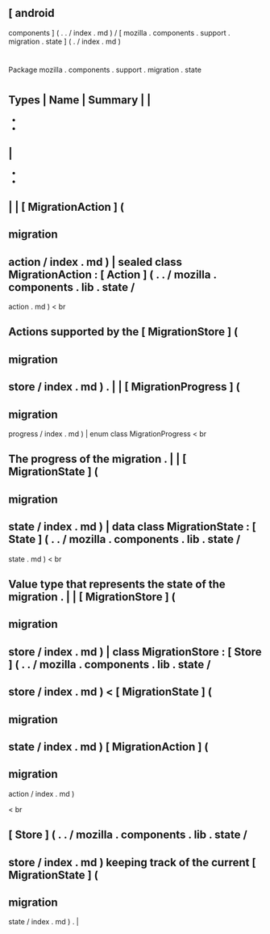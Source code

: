 [
android
-
components
]
(
.
.
/
index
.
md
)
/
[
mozilla
.
components
.
support
.
migration
.
state
]
(
.
/
index
.
md
)
#
#
Package
mozilla
.
components
.
support
.
migration
.
state
#
#
#
Types
|
Name
|
Summary
|
|
-
-
-
|
-
-
-
|
|
[
MigrationAction
]
(
-
migration
-
action
/
index
.
md
)
|
sealed
class
MigrationAction
:
[
Action
]
(
.
.
/
mozilla
.
components
.
lib
.
state
/
-
action
.
md
)
<
br
>
Actions
supported
by
the
[
MigrationStore
]
(
-
migration
-
store
/
index
.
md
)
.
|
|
[
MigrationProgress
]
(
-
migration
-
progress
/
index
.
md
)
|
enum
class
MigrationProgress
<
br
>
The
progress
of
the
migration
.
|
|
[
MigrationState
]
(
-
migration
-
state
/
index
.
md
)
|
data
class
MigrationState
:
[
State
]
(
.
.
/
mozilla
.
components
.
lib
.
state
/
-
state
.
md
)
<
br
>
Value
type
that
represents
the
state
of
the
migration
.
|
|
[
MigrationStore
]
(
-
migration
-
store
/
index
.
md
)
|
class
MigrationStore
:
[
Store
]
(
.
.
/
mozilla
.
components
.
lib
.
state
/
-
store
/
index
.
md
)
<
[
MigrationState
]
(
-
migration
-
state
/
index
.
md
)
[
MigrationAction
]
(
-
migration
-
action
/
index
.
md
)
>
<
br
>
[
Store
]
(
.
.
/
mozilla
.
components
.
lib
.
state
/
-
store
/
index
.
md
)
keeping
track
of
the
current
[
MigrationState
]
(
-
migration
-
state
/
index
.
md
)
.
|
